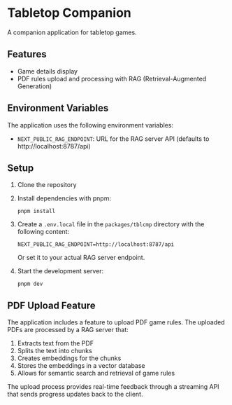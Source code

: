 # Tabletop Companion

A companion application for tabletop games.

## Features

- Game details display
- PDF rules upload and processing with RAG (Retrieval-Augmented Generation)

## Environment Variables

The application uses the following environment variables:

- `NEXT_PUBLIC_RAG_ENDPOINT`: URL for the RAG server API (defaults to http://localhost:8787/api)

## Setup

1. Clone the repository
2. Install dependencies with pnpm:
   ```
   pnpm install
   ```
3. Create a `.env.local` file in the `packages/tblcmp` directory with the following content:
   ```
   NEXT_PUBLIC_RAG_ENDPOINT=http://localhost:8787/api
   ```
   Or set it to your actual RAG server endpoint.

4. Start the development server:
   ```
   pnpm dev
   ```

## PDF Upload Feature

The application includes a feature to upload PDF game rules. The uploaded PDFs are processed by a RAG server that:

1. Extracts text from the PDF
2. Splits the text into chunks
3. Creates embeddings for the chunks
4. Stores the embeddings in a vector database
5. Allows for semantic search and retrieval of game rules

The upload process provides real-time feedback through a streaming API that sends progress updates back to the client. 